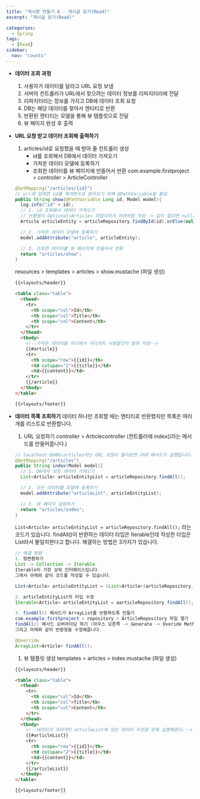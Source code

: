 ```yaml
---
title: "게시판 만들기 6 - 게시글 읽기(Read)"
excerpt: "게시글 읽기(Read)"

categories:
  - Spring
tags:
  - [Read]
sidebar:
  nav: "counts"
---
```


- **데이터 조회 과정**
  1. 사용자가 데이터를 달라고 URL 요청 보냄
  2. 서버의 컨트롤러가 URL에서 찾으려는 데이터 정보를 리파지터리에 전달
  3. 리파지터리는 정보를 가지고 DB에 데이터 조회 요청
  4. DB는 해당 데이터를 찾아서 엔티티로 반환
  5. 반환된 엔티티는 모델을 통해 뷰 템플릿으로 전달
  6. 뷰 페이지 완성 후 출력
- **URL 요청 받고 데이터 조회해 출력하기**

  1. articles/id로 요청했을 때 받아 줄 컨트롤러 생성
     - id를 조회해서 DB에서 데이터 가져오기
     - 가져온 데이터 모델에 등록하기
     - 조회한 데이터를 뷰 페이지에 만들어서 반환
       com.example.firstproject > controller > ArticleController

  ```java
  @GetMapping("/articles/{id}")
  // url에 입력한 id를 매개변수로 받아오기 위해 @PathVariable을 붙임
  public String show(@PathVariable Long id, Model model){
  	log.info("id" + id);
  	// 1. id 조회해서 데이터 가져오기
  	// 반환형이 Optional<Article> 타입이라서 아래처럼 작성 -> 값이 없다면 null을 반환하라는 뜻
  	Article articleEntity = articleRepository.findById(id).orElse(null);

  	// 2. 가져온 데이터 모델에 등록하기
  	model.addAttribute("article", articleEntity);

  	// 3. 조회한 데이터를 뷰 페이지에 만들어서 반환
  	return "articles/show";
  }
  ```

  resources > templates > articles > show.mustache (파일 생성)

  ```html
  {{>layouts/header}}

  <table class="table">
    <thead>
      <tr>
        <th scope="col">Id</th>
        <th scope="col">Title</th>
        <th scope="col">Content</th>
      </tr>
    </thead>
    <tbody>
      <!--가져온 데이터를 어디에서 어디까지 사용할건지 범위 지정-->
      {{#article}}
      <tr>
        <th scope="row">{{id}}</th>
        <td colspan="2">{{title}}</td>
        <td>{{content}}</td>
      </tr>
      {{/article}}
    </tbody>
  </table>

  {{>layouts/footer}}
  ```

- **데이터 목록 조회하기**
  데이터 하나만 조회할 때는 엔티티로 반환했지만 목록은 여러 개를 리스트로 반환합니다.

  1. URL 요청하기
     controller > Articlecontroller (컨트롤러에 index()라는 메서드를 만들어줍니다.)

  ```java
  // localhost:8080/articles라는 URL 요청이 들어오면 아래 메서드가 실행됩니다.
  @GetMapping("/articles")
  public String index(Model model){
  	// 1. DB에서 모든 데이터 가져오기
  	List<Article> articleEntityList = articleRepository.findAll();

  	// 2. 모든 데이터를 모델에 등록하기
  	model.addAttribute("articleList", articleEntityList);

  	// 3. 뷰 페이지 설정하기
  	return "articles/index";
  }
  ```

  `List<Article> articleEntityList = articleRepository.findAll();` 라는 코드가 있습니다.
  findAll()이 반환하는 데이터 타입은 Iterable인데 작성한 타입은 List라서 불일치한다고 합니다.
  해결하는 방법은 3가지가 있습니다.

  ```java
  // 해결 방법
  1. 형변환하기
  List -> Collection -> Iterable
  Iterable이 가장 상위 인터페이스입니다.
  그래서 아래와 같이 코드를 작성할 수 있습니다.

  List<Article> articleEntityList = (List<Article>)articleRepository.findAll();

  2. articleEntityList의 타입 수정
  Iterable<Article> articleEntityList = aarticleRepository.findAll();

  3. findAll() 메서드가 ArrayList를 반환하도록 만들기
  com.example.firstproject > repository > ArticleRepository 파일 열기
  findAll() 메서드 오버라이딩 하기 (마우스 오른쪽 -> Generate -> Overide Methods)
  그리고 아래와 같이 반환형을 수정해줍니다.

  @Override
  ArrayList<Article> findAll();
  ```

  1. 뷰 템플릿 생성
     templates > articles > index.mustache (파일 생성)

  ```html
  {{>layouts/header}}

  <table class="table">
    <thead>
      <tr>
        <th scope="col">Id</th>
        <th scope="col">Title</th>
        <th scope="col">Content</th>
      </tr>
    </thead>
    <tbody>
      <!--데이터가 여러개인 articleList에 있는 데이터 수만큼 반복 실행해준다.-->
      {{#articleList}}
      <tr>
        <th scope="row">{{id}}</th>
        <td colspan="2">{{title}}</td>
        <td>{{content}}</td>
      </tr>
      {{/articleList}}
    </tbody>
  </table>

  {{>layouts/footer}}
  ```
